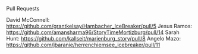 Pull Requests

David McConnell: https://github.com/grantkelsay/Hambacher_IceBreaker/pull/5
Jesus Ramos: https://github.com/amansharma96/StoryTimeMortizburg/pull/14
Sarah Hunt: https://github.com/kallseit/marienburg_story/pull/8
Angelo Mazo: https://github.com/jbaranie/herrenchiemsee_icebreaker/pull/11
